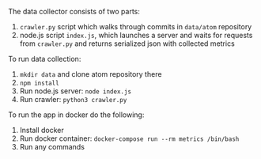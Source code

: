The data collector consists of two parts:
1. `crawler.py` script which walks through commits in `data/atom` repository
2. node.js script `index.js`, which launches a server and waits for requests from `crawler.py` and returns serialized json with collected metrics

To run data collection:
1. `mkdir data` and clone atom repository there
2. `npm install`
3. Run node.js server: `node index.js`
4. Run crawler: `python3 crawler.py`


To run the app in docker do the following:
1. Install docker
2. Run docker container: `docker-compose run --rm metrics /bin/bash`
3. Run any commands
